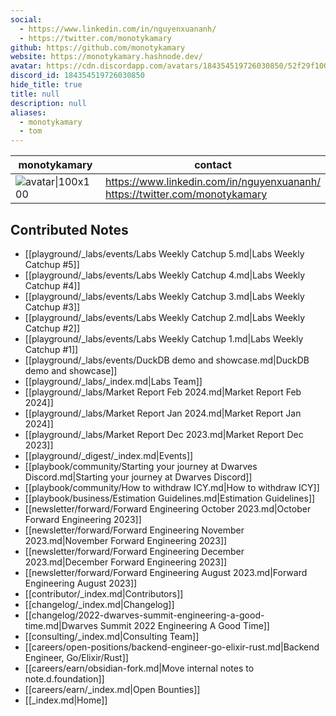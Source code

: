 ```yaml
---
social: 
  - https://www.linkedin.com/in/nguyenxuananh/
  - https://twitter.com/monotykamary
github: https://github.com/monotykamary
website: https://monotykamary.hashnode.dev/
avatar: https://cdn.discordapp.com/avatars/184354519726030850/52f29f100864cb28552e935aaa4ad7f0
discord_id: 184354519726030850
hide_title: true
title: null
description: null
aliases: 
  - monotykamary
  - tom
---
```

<div class="profile"/>

| monotykamary                                                                                               | contact                                                                        |
| ---------------------------------------------------------------------------------------------------------- | ------------------------------------------------------------------------------ |
| ![avatar\|100x100](https://cdn.discordapp.com/avatars/184354519726030850/52f29f100864cb28552e935aaa4ad7f0) | https://www.linkedin.com/in/nguyenxuananh/<br>https://twitter.com/monotykamary |

## Contributed Notes

- [[playground/_labs/events/Labs Weekly Catchup 5.md|Labs Weekly Catchup #5]]
- [[playground/_labs/events/Labs Weekly Catchup 4.md|Labs Weekly Catchup #4]]
- [[playground/_labs/events/Labs Weekly Catchup 3.md|Labs Weekly Catchup #3]]
- [[playground/_labs/events/Labs Weekly Catchup 2.md|Labs Weekly Catchup #2]]
- [[playground/_labs/events/Labs Weekly Catchup 1.md|Labs Weekly Catchup #1]]
- [[playground/_labs/events/DuckDB demo and showcase.md|DuckDB demo and showcase]]
- [[playground/_labs/_index.md|Labs Team]]
- [[playground/_labs/Market Report Feb 2024.md|Market Report Feb 2024]]
- [[playground/_labs/Market Report Jan 2024.md|Market Report Jan 2024]]
- [[playground/_labs/Market Report Dec 2023.md|Market Report Dec 2023]]
- [[playground/_digest/_index.md|Events]]
- [[playbook/community/Starting your journey at Dwarves Discord.md|Starting your journey at Dwarves Discord]]
- [[playbook/community/How to withdraw ICY.md|How to withdraw ICY]]
- [[playbook/business/Estimation Guidelines.md|Estimation Guidelines]]
- [[newsletter/forward/Forward Engineering October 2023.md|October Forward Engineering 2023]]
- [[newsletter/forward/Forward Engineering November 2023.md|November Forward Engineering 2023]]
- [[newsletter/forward/Forward Engineering December 2023.md|December Forward Engineering 2023]]
- [[newsletter/forward/Forward Engineering August 2023.md|Forward Engineering August 2023]]
- [[contributor/_index.md|Contributors]]
- [[changelog/_index.md|Changelog]]
- [[changelog/2022-dwarves-summit-engineering-a-good-time.md|Dwarves Summit 2022 Engineering A Good Time]]
- [[consulting/_index.md|Consulting Team]]
- [[careers/open-positions/backend-engineer-go-elixir-rust.md|Backend Engineer, Go/Elixir/Rust]]
- [[careers/earn/obsidian-fork.md|Move internal notes to note.d.foundation]]
- [[careers/earn/_index.md|Open Bounties]]
- [[_index.md|Home]]
